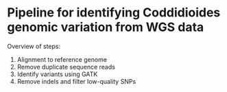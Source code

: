 # Pipeline for identifying Coddidioides genomic variation from WGS data

Overview of steps:
1. Alignment to reference genome 
2. Remove duplicate sequence reads 
3. Identify variants using GATK
4. Remove indels and filter low-quality SNPs 
